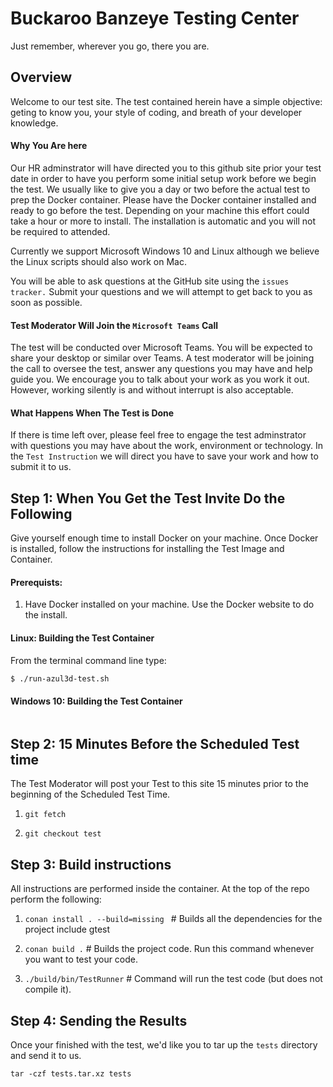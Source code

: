 # Buckaroo Banzeye Testing Center

Just remember, wherever you go, there you are.

## Overview

Welcome to our test site. The test contained herein have a simple objective: geting to know you, your style of coding, and breath of your developer knowledge.

#### Why You Are here

Our HR adminstrator will have directed you to this github site prior your test date in order to have you perform some initial setup work before we begin the test. We usually like to give you a day or two before the actual test to prep the Docker container. Please have the Docker container installed and ready to go before the test. Depending on your machine this effort could take a hour or more to install. The installation is automatic and you will not be required to attended.

Currently we support Microsoft Windows 10 and Linux although we believe the Linux scripts should also work on Mac.

You will be able to ask questions at the GitHub site using the `issues tracker.` Submit your questions and we will attempt to get back to you as soon as possible.

#### Test Moderator Will Join the `Microsoft Teams` Call

The test will be conducted over Microsoft Teams. You will be expected to share your desktop or similar over Teams. A test moderator will be joining the call to oversee the test, answer any questions you may have and help guide you. We encourage you to talk about your work as you work it out. However, working silently is and without interrupt is also acceptable.

#### What Happens When The Test is Done

If there is time left over, please feel free to engage the test adminstrator with questions you may have about the work, environment or technology. In the `Test Instruction` we will direct you have to save your work and how to submit it to us.

## Step 1: When You Get the Test Invite Do the Following  

Give yourself enough time to install Docker on your machine. Once Docker is installed, follow the instructions for installing the Test Image and Container.

#### Prerequists:

  1. Have Docker installed on your machine. Use the Docker website to do the install.

#### Linux: Building the Test Container

From the terminal command line type:

```bash
$ ./run-azul3d-test.sh
```

#### Windows 10: Building the Test Container

```bash
```

## Step 2: 15 Minutes Before the Scheduled Test time

The Test Moderator will post your Test to this site 15 minutes prior to the beginning of the Scheduled Test Time.

1. ```git fetch```

2. ```git checkout test```

## Step 3: Build instructions

All instructions are performed inside the container. At the top of the repo perform the following:

1. ```conan install . --build=missing ```  # Builds all the dependencies for the project include gtest

2. ```conan build .``` # Builds the project code. Run this command whenever you want to test your code.

3. ```./build/bin/TestRunner``` # Command will run the test code (but does not compile it).

## Step 4: Sending the Results

Once your finished with the test, we'd like you to tar up the `tests` directory and send it to us.

```tar -czf tests.tar.xz tests```
